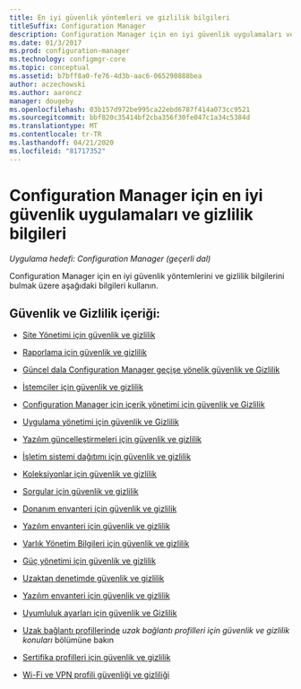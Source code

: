 ```yaml
---
title: En iyi güvenlik yöntemleri ve gizlilik bilgileri
titleSuffix: Configuration Manager
description: Configuration Manager için en iyi güvenlik uygulamaları ve gizlilik bilgileri sağlayan kaynakları bulun.
ms.date: 01/3/2017
ms.prod: configuration-manager
ms.technology: configmgr-core
ms.topic: conceptual
ms.assetid: b7bff8a0-fe76-4d3b-aac6-065290888bea
author: aczechowski
ms.author: aaroncz
manager: dougeby
ms.openlocfilehash: 03b157d972be995ca22ebd6787f414a073cc9521
ms.sourcegitcommit: bbf820c35414bf2cba356f30fe047c1a34c5384d
ms.translationtype: MT
ms.contentlocale: tr-TR
ms.lasthandoff: 04/21/2020
ms.locfileid: "81717352"
---
```

# <a name="security-best-practices-and-privacy-information-for-configuration-manager"></a>Configuration Manager için en iyi güvenlik uygulamaları ve gizlilik bilgileri

*Uygulama hedefi: Configuration Manager (geçerli dal)*

Configuration Manager için en iyi güvenlik yöntemlerini ve gizlilik bilgilerini bulmak üzere aşağıdaki bilgileri kullanın.  

## <a name="security-and-privacy-content"></a>Güvenlik ve Gizlilik içeriği:  

-   [Site Yönetimi için güvenlik ve gizlilik](../../../core/plan-design/hierarchy/security-and-privacy-for-site-administration.md)  

-   [Raporlama için güvenlik ve gizlilik](../../../core/servers/manage/planning-for-reporting.md#security-and-privacy)  

-   [Güncel dala Configuration Manager geçişe yönelik güvenlik ve Gizlilik](../../../core/migration/security-and-privacy-for-migration.md)  

-   [İstemciler için güvenlik ve gizlilik](../../../core/clients/deploy/plan/security-and-privacy-for-clients.md)  

-   [Configuration Manager için içerik yönetimi için güvenlik ve Gizlilik](../../../core/plan-design/hierarchy/security-and-privacy-for-content-management.md)  

-   [Uygulama yönetimi için güvenlik ve Gizlilik](../../../apps/plan-design/security-and-privacy-for-application-management.md)  

-   [Yazılım güncelleştirmeleri için güvenlik ve gizlilik](../../../sum/plan-design/security-and-privacy-for-software-updates.md)  

-   [İşletim sistemi dağıtımı için güvenlik ve gizlilik](../../../osd/plan-design/security-and-privacy-for-operating-system-deployment.md)  

-   [Koleksiyonlar için güvenlik ve gizlilik](../../../core/clients/manage/collections/security-and-privacy-for-collections.md)  

-   [Sorgular için güvenlik ve gizlilik](../../../core/servers/manage/security-and-privacy-for-queries.md)  

-   [Donanım envanteri için güvenlik ve gizlilik](../../../core/clients/manage/inventory/security-and-privacy-for-hardware-inventory.md)  

-   [Yazılım envanteri için güvenlik ve gizlilik](../../../core/clients/manage/inventory/security-and-privacy-for-software-inventory.md)  

-   [Varlık Yönetim Bilgileri için güvenlik ve gizlilik](../../../core/clients/manage/asset-intelligence/security-and-privacy-for-asset-intelligence.md)  

-   [Güç yönetimi için güvenlik ve gizlilik](../../../core/clients/manage/power/security-and-privacy-for-power-management.md)  

-   [Uzaktan denetimde güvenlik ve gizlilik](../../../core/clients/manage/remote-control/security-and-privacy-for-remote-control.md)  

-   [Yazılım envanteri için güvenlik ve gizlilik](../../../core/clients/manage/inventory/security-and-privacy-for-software-inventory.md)  

-   [Uyumluluk ayarları için güvenlik ve Gizlilik](../../../compliance/plan-design/security-and-privacy-for-compliance-settings.md)  

-   [Uzak bağlantı profillerinde](../../../compliance/deploy-use/create-remote-connection-profiles.md) *uzak bağlantı profilleri için güvenlik ve gizlilik konuları* bölümüne bakın  

-   [Sertifika profilleri için güvenlik ve gizlilik](../../../protect/plan-design/security-and-privacy-for-certificate-profiles.md)  

-   [Wi-Fi ve VPN profili güvenliği ve gizliliği](../../../protect/plan-design/security-and-privacy-for-wifi-vpn-profiles.md)  
